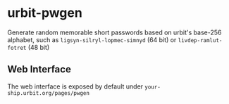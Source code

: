 # urbit-pwgen

Generate random memorable short passwords based on urbit's base-256 alphabet, such as `ligsyn-silryl-lopmec-simnyd` (64 bit) or `livdep-ramlut-fotret` (48 bit)

## Web Interface
The web interface is exposed by default under `your-ship.urbit.org/pages/pwgen`
